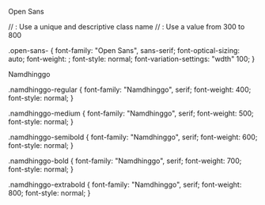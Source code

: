 Open Sans

<link rel="preconnect" href="https://fonts.googleapis.com">
<link rel="preconnect" href="https://fonts.gstatic.com" crossorigin>
<link href="https://fonts.googleapis.com/css2?family=Namdhinggo:wght@400;500;600;700;800&family=Open+Sans:ital,wght@0,300..800;1,300..800&display=swap" rel="stylesheet">

// <uniquifier>: Use a unique and descriptive class name
// <weight>: Use a value from 300 to 800

.open-sans-<uniquifier> {
  font-family: "Open Sans", sans-serif;
  font-optical-sizing: auto;
  font-weight: <weight>;
  font-style: normal;
  font-variation-settings:
    "wdth" 100;
}


Namdhinggo

<link rel="preconnect" href="https://fonts.googleapis.com">
<link rel="preconnect" href="https://fonts.gstatic.com" crossorigin>
<link href="https://fonts.googleapis.com/css2?family=Namdhinggo:wght@400;500;600;700;800&display=swap" rel="stylesheet">

.namdhinggo-regular {
  font-family: "Namdhinggo", serif;
  font-weight: 400;
  font-style: normal;
}

.namdhinggo-medium {
  font-family: "Namdhinggo", serif;
  font-weight: 500;
  font-style: normal;
}

.namdhinggo-semibold {
  font-family: "Namdhinggo", serif;
  font-weight: 600;
  font-style: normal;
}

.namdhinggo-bold {
  font-family: "Namdhinggo", serif;
  font-weight: 700;
  font-style: normal;
}

.namdhinggo-extrabold {
  font-family: "Namdhinggo", serif;
  font-weight: 800;
  font-style: normal;
}


